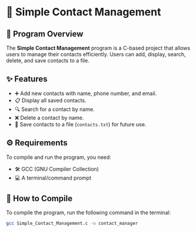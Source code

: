 # 📒 Simple Contact Management

## 📝 Program Overview
The **Simple Contact Management** program is a C-based project that allows users to manage their contacts efficiently. Users can add, display, search, delete, and save contacts to a file.

## ✨ Features
- ➕ Add new contacts with name, phone number, and email.
- 📋 Display all saved contacts.
- 🔍 Search for a contact by name.
- ❌ Delete a contact by name.
- 💾 Save contacts to a file (`contacts.txt`) for future use.

## ⚙️ Requirements
To compile and run the program, you need:
- 🛠️ GCC (GNU Compiler Collection)
- 💻 A terminal/command prompt

## 🚀 How to Compile
To compile the program, run the following command in the terminal:
```bash
gcc Simple_Contact_Management.c -o contact_manager
